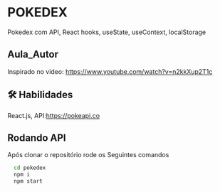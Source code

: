 # POKEDEX
Pokedex com API, React hooks, useState, useContext, localStorage

## Aula_Autor
Inspirado no video: https://www.youtube.com/watch?v=n2kkXup2T1c

## 🛠 Habilidades
React.js, API:https://pokeapi.co


## Rodando API

Após clonar o repositório rode os Seguintes comandos
```bash
  cd pokedex
  npm i
  npm start
```
